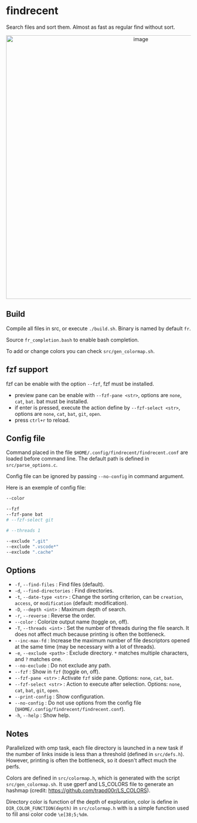 # findrecent
Search files and sort them. Almost as fast as regular find without sort.

<div align="center">
<img width="719" alt="image" src="https://github.com/user-attachments/assets/466b8e5e-a23f-4f9b-a579-dece133e7661">
</div>
  
## Build
Compile all files in src, or execute `./build.sh`. Binary is named by default `fr`.

Source `fr_completion.bash` to enable bash completion.

To add or change colors you can check `src/gen_colormap.sh`.

## fzf support
fzf can be enable with the option `--fzf`, fzf must be installed.
- preview pane can be enable with `--fzf-pane <str>`, options are `none`, `cat`, `bat`. bat must be installed.
- if enter is pressed, execute the action define by `--fzf-select <str>`, options are `none`, `cat`, `bat`, `git`, `open`.
- press `ctrl+r` to reload.

## Config file
Command placed in the file `$HOME/.config/findrecent/findrecent.conf` are loaded before command line. The default path is defined in `src/parse_options.c`.

Config file can be ignored by passing `--no-config` in command argument. 

Here is an exemple of config file:
```bash 
--color 

--fzf
--fzf-pane bat
# --fzf-select git

# --threads 1

--exclude ".git"
--exclude ".vscode*"
--exclude ".cache"
```

## Options

- `-f`, `--find-files` : Find files (default).
- `-d`, `--find-directories` : Find directories.
- `-t`, `--date-type <str>` : Change the sorting criterion, can be `creation`, `access`, or `modification` (default: modification).
- `-D`, `--depth <int>` : Maximum depth of search.
- `-r`, `--reverse` : Reverse the order.
- `--color` : Colorize output name (toggle on, off).
- `-T`, `--threads <int>` : Set the number of threads during the file search. It does not affect much because printing is often the bottleneck.
- `--inc-max-fd` : Increase the maximum number of file descriptors opened at the same time (may be necessary with a lot of threads).
- `-e`, `--exclude <path>` : Exclude directory. `*` matches multiple characters, and `?` matches one.
- `--no-exclude` : Do not exclude any path.
- `--fzf` : Show in `fzf` (toggle on, off).
- `--fzf-pane <str>` : Activate `fzf` side pane. Options: `none`, `cat`, `bat`.
- `--fzf-select <str>` : Action to execute after selection. Options: `none`, `cat`, `bat`, `git`, `open`.
- `--print-config` : Show configuration.
- `--no-config` : Do not use options from the config file (`$HOME/.config/findrecent/findrecent.conf`).
- `-h`, `--help` : Show help.

## Notes
Parallelized with omp task, each file directory is launched in a new task if the number of links inside is less than a threshold (defined in `src/defs.h`). However, printing is often the bottleneck, so it doesn't affect much the perfs.

Colors are defined in `src/colormap.h`, which is generated with the script `src/gen_colormap.sh`. It use gperf and LS_COLORS file to generate an hashmap (credit: <https://github.com/trapd00r/LS_COLORS>).

Directory color is function of the depth of exploration, color is define in `DIR_COLOR_FUNCTION(depth)` in `src/colormap.h` with is a simple function used to fill ansi color code  `\e[38;5;%dm`. 

